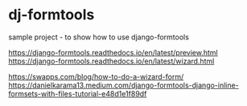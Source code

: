 # dj-formtools
sample project - to show how to use django-formtools

https://django-formtools.readthedocs.io/en/latest/preview.html
https://django-formtools.readthedocs.io/en/latest/wizard.html

https://swapps.com/blog/how-to-do-a-wizard-form/
https://danielkarama13.medium.com/django-formtools-django-inline-formsets-with-files-tutorial-e48d1e1f89df
